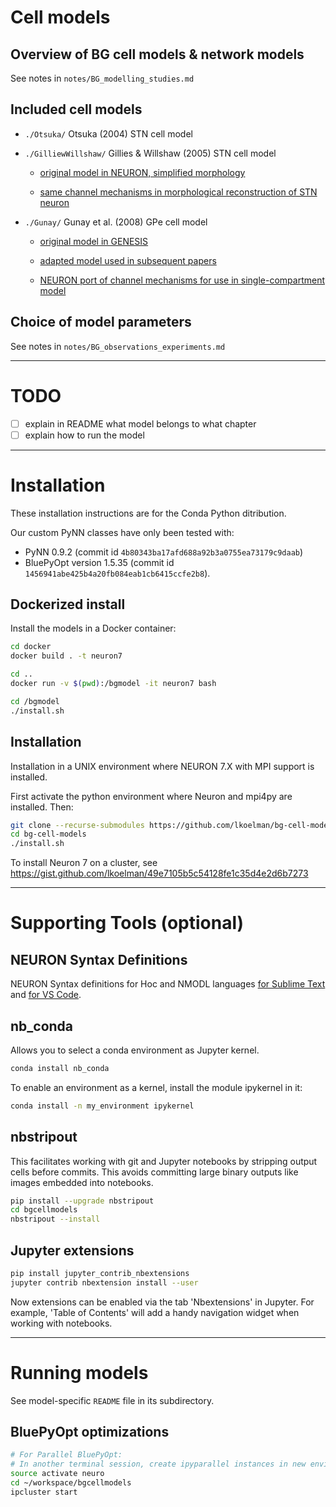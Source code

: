 # Cell models

## Overview of BG cell models & network models

See notes in `notes/BG_modelling_studies.md`

## Included cell models

- `./Otsuka/` Otsuka (2004) STN cell model


- `./GilliewWillshaw/` Gillies & Willshaw (2005) STN cell model

	+ [original model in NEURON, simplified morphology](https://senselab.med.yale.edu/ModelDB/showmodel.cshtml?model=74298)

	+ [same channel mechanisms in morphological reconstruction of STN neuron](https://senselab.med.yale.edu/ModelDB/ShowModel.cshtml?model=151460)


- `./Gunay/` Gunay et al. (2008) GPe cell model

	+ [original model in GENESIS](https://senselab.med.yale.edu/modeldb/ShowModel.cshtml?model=114639)

	+ [adapted model used in subsequent papers](https://senselab.med.yale.edu/modeldb/ShowModel.cshtml?model=136315)

	+ [NEURON port of channel mechanisms for use in single-compartment model](https://senselab.med.yale.edu/modeldb/ShowModel.cshtml?model=143100)


## Choice of model parameters

See notes in `notes/BG_observations_experiments.md`

--------------------------------------------------------------------------------

# TODO

- [ ] explain in README what model belongs to what chapter
- [ ] explain how to run the model

--------------------------------------------------------------------------------

# Installation

These installation instructions are for the Conda Python ditribution.

Our custom PyNN classes have only been tested with:
- PyNN 0.9.2 (commit id `4b80343ba17afd688a92b3a0755ea73179c9daab`)
- BluePyOpt version 1.5.35 (commit id `1456941abe425b4a20fb084eab1cb6415ccfe2b8`).

## Dockerized install

Install the models in a Docker container:

```bash
cd docker
docker build . -t neuron7

cd ..
docker run -v $(pwd):/bgmodel -it neuron7 bash

cd /bgmodel
./install.sh
```

## Installation

Installation in a UNIX environment where NEURON 7.X with MPI support is installed.

First activate the python environment where Neuron and mpi4py are installed.
Then:

```bash
git clone --recurse-submodules https://github.com/lkoelman/bg-cell-models.git
cd bg-cell-models
./install.sh
```


To install Neuron 7 on a cluster, see https://gist.github.com/lkoelman/49e7105b5c54128fe1c35d4e2d6b7273


--------------------------------------------------------------------------------

# Supporting Tools (optional)

## NEURON Syntax Definitions

NEURON Syntax definitions for Hoc and NMODL languages [for Sublime Text](https://github.com/jordan-g/NEURON-for-Sublime-Text) and [for VS Code](https://github.com/imatlopez/vscode-neuron).


## nb_conda

Allows you to select a conda environment as Jupyter kernel.

```sh
conda install nb_conda
```

To enable an environment as a kernel, install the module ipykernel in it:

```sh
conda install -n my_environment ipykernel
```

## nbstripout

This facilitates working with git and Jupyter notebooks by stripping output cells before commits. This avoids committing large binary outputs like images embedded into notebooks.

```bash
pip install --upgrade nbstripout
cd bgcellmodels
nbstripout --install
```

## Jupyter extensions

```bash
pip install jupyter_contrib_nbextensions
jupyter contrib nbextension install --user
```

Now extensions can be enabled via the tab 'Nbextensions' in Jupyter. For example, 'Table of Contents' will add a handy navigation widget when working with notebooks.

--------------------------------------------------------------------------------
# Running models

See model-specific `README` file in its subdirectory.

## BluePyOpt optimizations

```sh
# For Parallel BluePyOpt:
# In another terminal session, create ipyparallel instances in new environment
source activate neuro
cd ~/workspace/bgcellmodels
ipcluster start
```
